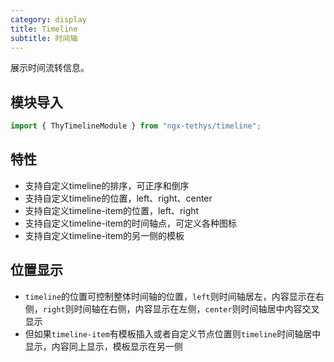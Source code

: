 ```yaml
---
category: display
title: Timeline
subtitle: 时间轴
---
```


<alert>展示时间流转信息。</alert>

## 模块导入
```ts
import { ThyTimelineModule } from "ngx-tethys/timeline";
```

## 特性
 - 支持自定义timeline的排序，可正序和倒序
 - 支持自定义timeline的位置，left、right、center
 - 支持自定义timeline-item的位置，left、right
 - 支持自定义timeline-item的时间轴点，可定义各种图标
 - 支持自定义timeline-item的另一侧的模板

## 位置显示
- `timeline`的位置可控制整体时间轴的位置，`left`则时间轴居左，内容显示在右侧，`right`则时间轴在右侧，内容显示在左侧，`center`则时间轴居中内容交叉显示
- 但如果`timeline-item`有模板插入或者自定义节点位置则`timeline`时间轴居中显示，内容同上显示，模板显示在另一侧


<examples />



